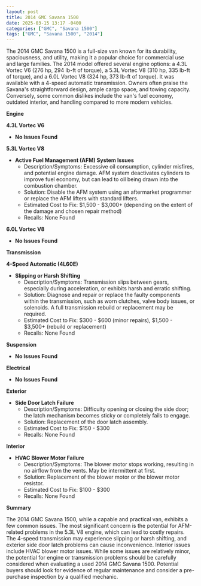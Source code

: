 ```yaml
---
layout: post
title: 2014 GMC Savana 1500
date: 2025-03-15 13:17 -0400
categories: ["GMC", "Savana 1500"]
tags: ["GMC", "Savana 1500", "2014"]
---
```

The 2014 GMC Savana 1500 is a full-size van known for its durability, spaciousness, and utility, making it a popular choice for commercial use and large families. The 2014 model offered several engine options: a 4.3L Vortec V6 (276 hp, 294 lb-ft of torque), a 5.3L Vortec V8 (310 hp, 335 lb-ft of torque), and a 6.0L Vortec V8 (324 hp, 373 lb-ft of torque). It was available with a 4-speed automatic transmission. Owners often praise the Savana's straightforward design, ample cargo space, and towing capacity. Conversely, some common dislikes include the van's fuel economy, outdated interior, and handling compared to more modern vehicles.

**Engine**

**4.3L Vortec V6**

*   **No Issues Found**

**5.3L Vortec V8**

*   **Active Fuel Management (AFM) System Issues**
    *   Description/Symptoms: Excessive oil consumption, cylinder misfires, and potential engine damage. AFM system deactivates cylinders to improve fuel economy, but can lead to oil being drawn into the combustion chamber.
    *   Solution: Disable the AFM system using an aftermarket programmer or replace the AFM lifters with standard lifters.
    *   Estimated Cost to Fix: $1,500 - $3,000+ (depending on the extent of the damage and chosen repair method)
    *   Recalls: None Found

**6.0L Vortec V8**

*   **No Issues Found**

**Transmission**

**4-Speed Automatic (4L60E)**

*   **Slipping or Harsh Shifting**
    *   Description/Symptoms: Transmission slips between gears, especially during acceleration, or exhibits harsh and erratic shifting.
    *   Solution: Diagnose and repair or replace the faulty components within the transmission, such as worn clutches, valve body issues, or solenoids. A full transmission rebuild or replacement may be required.
    *   Estimated Cost to Fix: $300 - $600 (minor repairs), $1,500 - $3,500+ (rebuild or replacement)
    *   Recalls: None Found

**Suspension**

*   **No Issues Found**

**Electrical**

*   **No Issues Found**

**Exterior**

*   **Side Door Latch Failure**
    *   Description/Symptoms: Difficulty opening or closing the side door; the latch mechanism becomes sticky or completely fails to engage.
    *   Solution: Replacement of the door latch assembly.
    *   Estimated Cost to Fix: $150 - $300
    *   Recalls: None Found

**Interior**

*   **HVAC Blower Motor Failure**
    *   Description/Symptoms: The blower motor stops working, resulting in no airflow from the vents. May be intermittent at first.
    *   Solution: Replacement of the blower motor or the blower motor resistor.
    *   Estimated Cost to Fix: $100 - $300
    *   Recalls: None Found

**Summary**

The 2014 GMC Savana 1500, while a capable and practical van, exhibits a few common issues. The most significant concern is the potential for AFM-related problems in the 5.3L V8 engine, which can lead to costly repairs. The 4-speed transmission may experience slipping or harsh shifting, and exterior side door latch problems can cause inconvenience. Interior issues include HVAC blower motor issues. While some issues are relatively minor, the potential for engine or transmission problems should be carefully considered when evaluating a used 2014 GMC Savana 1500. Potential buyers should look for evidence of regular maintenance and consider a pre-purchase inspection by a qualified mechanic.

